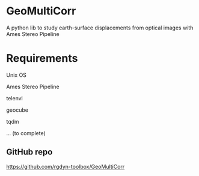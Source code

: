 # GeoMultiCorr
A python lib to study earth-surface displacements from optical images with Ames Stereo Pipeline

# Requirements
Unix OS

Ames Stereo Pipeline

telenvi

geocube

tqdm

...
(to complete)

## GitHub repo
https://github.com/rgdyn-toolbox/GeoMultiCorr
